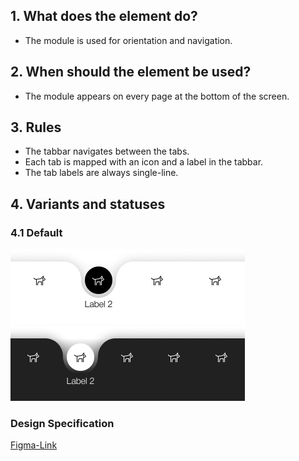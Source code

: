 ## 1. What does the element do?
*   The module is used for orientation and navigation.

## 2. When should the element be used?
*   The module appears on every page at the bottom of the screen.

## 3. Rules
*   The tabbar navigates between the tabs.
*   Each tab is mapped with an icon and a label in the tabbar.
*   The tab labels are always single-line.

## 4. Variants and statuses

<label class="switch" style="display:none"><input type="checkbox"><span class="slider round"></span></label>

### 4.1 Default
![Darstellung der Tabbar](https://raw.githubusercontent.com/sbb-design-systems/design-system-mobile-documentation/doku-update/documentation/tabbar/images/tabbar-light.png 'class: image light')
![Darstellung der Tabbar](https://raw.githubusercontent.com/sbb-design-systems/design-system-mobile-documentation/doku-update/documentation/tabbar/images/tabbar-dark.png 'class: image dark hide')

### Design Specification
[Figma-Link](https://www.figma.com/file/WOtLIam1xwrqcgnAITsEhV/Design-System-Mobile?node-id=74%3A9257)